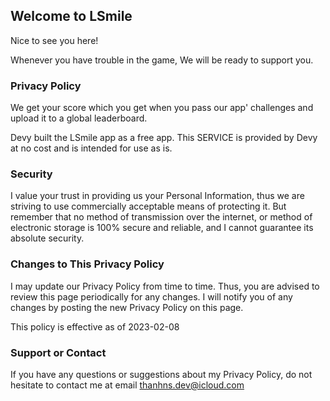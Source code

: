 ## Welcome to LSmile

Nice to see you here!

Whenever you have trouble in the game, We will be ready to support you.

### Privacy Policy

We get your score which you get when you pass our app' challenges and upload it to a global leaderboard. 

Devy built the LSmile app as a free app. This SERVICE is provided by Devy at no cost and is intended for use as is.

### Security

I value your trust in providing us your Personal Information, thus we are striving to use commercially acceptable means of protecting it. But remember that no method of transmission over the internet, or method of electronic storage is 100% secure and reliable, and I cannot guarantee its absolute security.

### Changes to This Privacy Policy

I may update our Privacy Policy from time to time. Thus, you are advised to review this page periodically for any changes. I will notify you of any changes by posting the new Privacy Policy on this page.

This policy is effective as of 2023-02-08

### Support or Contact

If you have any questions or suggestions about my Privacy Policy, do not hesitate to contact me at email thanhns.dev@icloud.com
